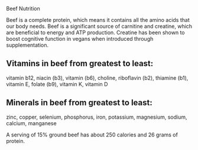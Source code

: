 Beef Nutrition

Beef is a complete protein, which means it contains all the amino acids that our body needs. 
Beef is a significant source of carnitine and creatine, which are beneficial to energy and ATP production.
Creatine has been shown to boost cognitive function in vegans when introduced through supplementation.

## Vitamins in beef from greatest to least:

vitamin b12, niacin (b3), vitamin (b6), choline, riboflavin (b2), thiamine (b1), vitamin E, folate (b9), vitamin K, vitamin D

## Minerals in beef from greatest to least:

zinc, copper, selenium, phosphorus, iron, potassium, magnesium, sodium, calcium, manganese

A serving of 15% ground beef has about 250 calories and 26 grams of protein.


